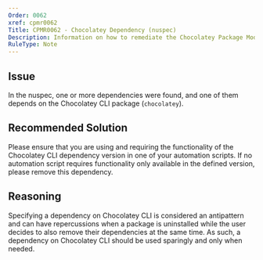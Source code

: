 ```yaml
---
Order: 0062
xref: cpmr0062
Title: CPMR0062 - Chocolatey Dependency (nuspec)
Description: Information on how to remediate the Chocolatey Package Moderation Rule 0062
RuleType: Note
---
```


<?! Include "../../../../../shared/package-validator-rule-note.txt" /?>

## Issue

In the nuspec, one or more dependencies were found, and one of them depends on the Chocolatey CLI package (`chocolatey`).

## Recommended Solution

Please ensure that you are using and requiring the functionality of the Chocolatey CLI dependency version in one of your automation scripts. If no automation script requires functionality only available in the defined version, please remove this dependency.

## Reasoning

Specifying a dependency on Chocolatey CLI is considered an antipattern and can have repercussions when a package is uninstalled while the user decides to also remove their dependencies at the same time. As such, a dependency on Chocolatey CLI should be used sparingly and only when needed.
